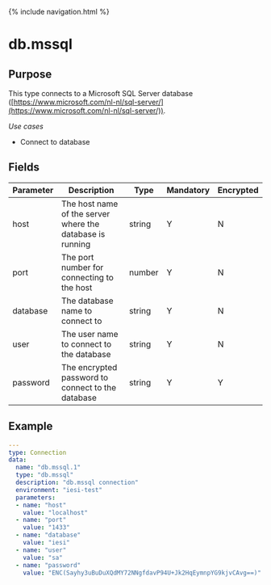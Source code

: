 {% include navigation.html %}
# db.mssql
## Purpose
This type connects to a Microsoft SQL Server database ([https://www.microsoft.com/nl-nl/sql-server/](https://www.microsoft.com/nl-nl/sql-server/)).

*Use cases*
* Connect to database

## Fields
|Parameter|Description|Type|Mandatory|Encrypted|
|---------|-----------|----|---------|---------|
|host|The host name of the server where the database is running|string|Y|N|
|port|The port number for connecting to the host|number|Y|N|
|database|The database name to connect to|string|Y|N|        
|user|The user name to connect to the database|string|Y|N|
|password|The encrypted password to connect to the database|string|Y|Y|

## Example
```yaml
---
type: Connection
data:
  name: "db.mssql.1"
  type: "db.mssql"
  description: "db.mssql connection"
  environment: "iesi-test"
  parameters:
  - name: "host"
    value: "localhost"
  - name: "port"
    value: "1433"
  - name: "database"
    value: "iesi"
  - name: "user"
    value: "sa"
  - name: "password"
    value: "ENC(Sayhy3uBuDuXQdMY72NNgfdavP94U+Jk2HqEymnpYG9kjvCAvg==)"
```
